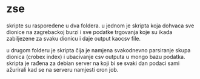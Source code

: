# zse

skripte su raspoređene u dva foldera. u jednom je skripta koja dohvaca sve dionice na zagrebackoj burzi i sve podatke trgovanja koje su ikada zabiljezene za svaku dionicu i daje output kaocsv file.

u drugom folderu je skripta čija je namjena svakodnevno parsiranje skupa dionica (crobex index) i ubacivanje csv outputa u mongo bazu podatka. skripta je rađena za debian server na koji bi se svaki dan podaci sami ažurirali kad se na serveru namjesti cron job.
